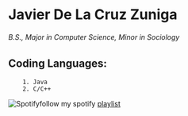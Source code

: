 # Javier De La Cruz Zuniga
###### B.S., Major in Computer Science, Minor in Sociology

## Coding Languages:
        1. Java
        2. C/C++
![Spotify](https://toppng.com/uploads/preview/spotify-icon-green-logo-spotify-logo-png-hd-11562850769m45tulb4kl.png)follow my spotify [playlist](https://open.spotify.com/playlist/6ha3u09jk2K5vRvjV2yud6?si=49d27305d5a7440a)